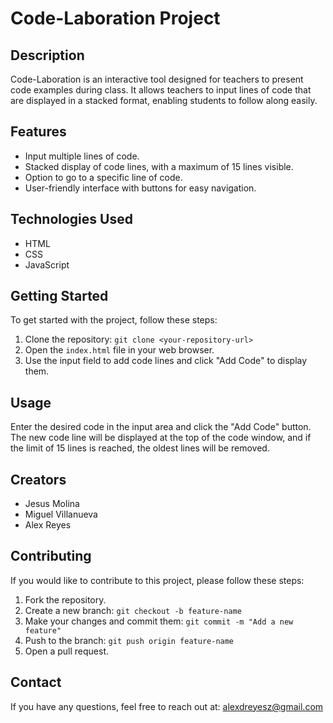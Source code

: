 # Code-Laboration Project

## Description
Code-Laboration is an interactive tool designed for teachers to present code examples during class. It allows teachers to input lines of code that are displayed in a stacked format, enabling students to follow along easily.

## Features
- Input multiple lines of code.
- Stacked display of code lines, with a maximum of 15 lines visible.
- Option to go to a specific line of code.
- User-friendly interface with buttons for easy navigation.

## Technologies Used
- HTML
- CSS
- JavaScript

## Getting Started
To get started with the project, follow these steps:
1. Clone the repository: `git clone <your-repository-url>`
2. Open the `index.html` file in your web browser.
3. Use the input field to add code lines and click "Add Code" to display them.

## Usage
Enter the desired code in the input area and click the "Add Code" button. The new code line will be displayed at the top of the code window, and if the limit of 15 lines is reached, the oldest lines will be removed.

## Creators
- Jesus Molina
- Miguel Villanueva
- Alex Reyes

## Contributing
If you would like to contribute to this project, please follow these steps:
1. Fork the repository.
2. Create a new branch: `git checkout -b feature-name`
3. Make your changes and commit them: `git commit -m "Add a new feature"`
4. Push to the branch: `git push origin feature-name`
5. Open a pull request.

## Contact
If you have any questions, feel free to reach out at: [alexdreyesz@gmail.com](mailto:alexdreyesz@gmail.com)

